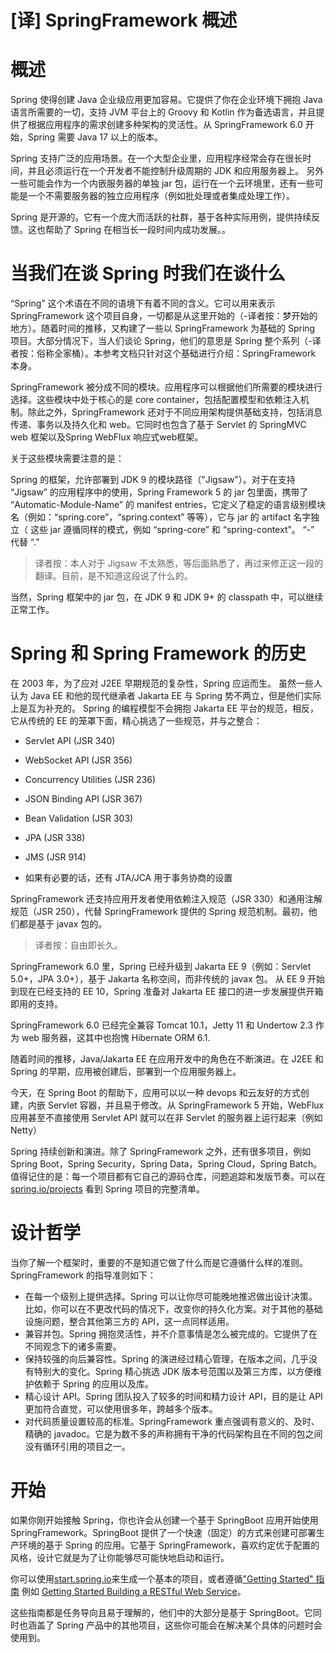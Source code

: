 # [译] SpringFramework 概述



# 概述

Spring 使得创建 Java 企业级应用更加容易。它提供了你在企业环境下拥抱 Java 语言所需要的一切，支持 JVM 平台上的 Groovy 和 Kotlin 作为备选语言，并且提供了根据应用程序的需求创建多种架构的灵活性。从 SpringFramework 6.0 开始，Spring 需要 Java 17 以上的版本。


Spring 支持广泛的应用场景。在一个大型企业里，应用程序经常会存在很长时间，并且必须运行在一个开发者不能控制升级周期的 JDK 和应用服务器上。
另外一些可能会作为一个内嵌服务器的单独 jar 包，运行在一个云环境里，还有一些可能是一个不需要服务器的独立应用程序（例如批处理或者集成处理工作）。

Spring 是开源的。它有一个庞大而活跃的社群，基于各种实际用例，提供持续反馈。这也帮助了 Spring 在相当长一段时间内成功发展。。


# 当我们在谈 Spring 时我们在谈什么

“Spring” 这个术语在不同的语境下有着不同的含义。它可以用来表示 SpringFramework 这个项目自身，一切都是从这里开始的（-译者按：梦开始的地方）。随着时间的推移，又构建了一些以 SpringFramework 为基础的 Spring 项目。大部分情况下，当人们谈论 Spring，他们的意思是 Spring 整个系列（-译者按：俗称全家桶）。本参考文档只针对这个基础进行介绍：SpringFramework 本身。

SpringFramework 被分成不同的模块。应用程序可以根据他们所需要的模块进行选择。这些模块中处于核心的是 core container，包括配置模型和依赖注入机制。除此之外，SpringFramework 还对于不同应用架构提供基础支持，包括消息传递、事务以及持久化和 web。它同时也包含了基于 Servlet 的 SpringMVC web 框架以及Spring WebFlux 响应式web框架。

关于这些模块需要注意的是：

Spring 的框架，允许部署到 JDK 9 的模块路径（"Jigsaw"）。对于在支持 “Jigsaw” 的应用程序中的使用，Spring Framework 5 的 jar 包里面，携带了 “Automatic-Module-Name” 的 manifest entries，它定义了稳定的语言级别模块名（例如：“spring.core”，“spring.context” 等等），它与 jar 的 artifact 名字独立（ 这些 jar 遵循同样的模式，例如 “spring-core” 和 “spring-context”。 “-” 代替 “.” 

> 译者按：本人对于 Jigsaw 不太熟悉，等后面熟悉了，再过来修正这一段的翻译。目前，是不知道这段说了什么的。

当然，Spring 框架中的 jar 包，在 JDK 9 和 JDK 9+ 的 classpath 中，可以继续正常工作。


# Spring 和 Spring Framework 的历史


在 2003 年，为了应对 J2EE 早期规范的复杂性，Spring 应运而生。
虽然一些人认为 Java EE 和他的现代继承者 Jakarta EE 与 Spring 势不两立，但是他们实际上是互为补充的。
Spring 的编程模型不会拥抱 Jakarta EE 平台的规范，相反，它从传统的 EE 的笼罩下面，精心挑选了一些规范，并与之整合：

- Servlet API (JSR 340)

- WebSocket API (JSR 356)

- Concurrency Utilities (JSR 236)

- JSON Binding API (JSR 367)

- Bean Validation (JSR 303)

- JPA (JSR 338)

- JMS (JSR 914)

- 如果有必要的话，还有 JTA/JCA 用于事务协商的设置

SpringFramework 还支持应用开发者使用依赖注入规范（JSR 330）和通用注解规范（JSR 250），代替 SpringFramework 提供的 Spring 规范机制。最初，他们都是基于 javax 包的。
> 译者按：自由即长久。

SpringFramework 6.0 里，Spring 已经升级到 Jakarta EE 9（例如：Servlet 5.0+，JPA 3.0+），基于 Jakarta 名称空间，而非传统的 javax 包。
从 EE 9 开始到现在已经支持的 EE 10，Spring 准备对 Jakarta EE 接口的进一步发展提供开箱即用的支持。

SpringFramework 6.0 已经完全兼容 Tomcat 10.1，Jetty 11 和 Undertow 2.3 作为 web 服务器，这其中也抱愧 Hibernate ORM 6.1.

随着时间的推移，Java/Jakarta EE 在应用开发中的角色在不断演进。在 J2EE 和 Spring 的早期，应用被创建后，部署到一个应用服务器上。

今天，在 Spring Boot 的帮助下，应用可以以一种 devops 和云友好的方式创建，内嵌 Servlet 容器，并且易于修改。从 SpringFramework 5 开始，WebFlux 应用甚至不直接使用 Servlet API 就可以在非 Servlet 的服务器上运行起来（例如 Netty）

Spring 持续创新和演进。除了 SpringFramework 之外，还有很多项目，例如 Spring Boot，Spring Security，Spring Data，Spring Cloud，Spring Batch。
值得记住的是：每一个项目都有它自己的源码仓库，问题追踪和发版节奏。可以在 [spring.io/projects](https://spring.io/projects) 看到 Spring 项目的完整清单。

# 设计哲学

当你了解一个框架时，重要的不是知道它做了什么而是它遵循什么样的准则。SpringFramework 的指导准则如下：
- 在每一个级别上提供选择。Spring 可以让你尽可能晚地推迟做出设计决策。比如，你可以在不更改代码的情况下，改变你的持久化方案。对于其他的基础设施问题，整合其他第三方的 API，这一点同样适用。
- 兼容并包。Spring 拥抱灵活性，并不介意事情是怎么被完成的。它提供了在不同观念下的诸多需要。
- 保持较强的向后兼容性。Spring 的演进经过精心管理，在版本之间，几乎没有特别大的变化。Spring 精心挑选 JDK 版本号范围以及第三方库，以方便维护依赖于 Spring 的应用以及库。
- 精心设计 API。Spring 团队投入了较多的时间和精力设计 API，目的是让 API 更加符合直觉，可以使用很多年，跨越多个版本。
- 对代码质量设置较高的标准。SpringFramework 重点强调有意义的、及时、精确的 javadoc。它是为数不多的声称拥有干净的代码架构且在不同的包之间没有循环引用的项目之一。


# 开始

如果你刚开始接触 Spring，你也许会从创建一个基于 SpringBoot 应用开始使用 SpringFramework。SpringBoot 提供了一个快速（固定）的方式来创建可部署生产环境的基于 Spring 的应用。它基于 SpringFramework，喜欢约定优于配置的风格，设计它就是为了让你能够尽可能快地启动和运行。

你可以使用[start.spring.io](https://start.spring.io/)来生成一个基本的项目，或者遵循["Getting Started" 指南](https://spring.io/guides) 例如 [Getting Started Building a RESTful Web Service](https://spring.io/guides/gs/rest-service/)。

这些指南都是任务导向且易于理解的，他们中的大部分是基于 SpringBoot。它同时也涵盖了 Spring 产品中的其他项目，这些你可能会在解决某个具体的问题时会使用到。
